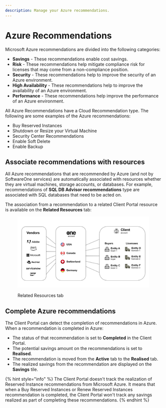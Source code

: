 ```yaml
---
description: Manage your Azure recommendations.
---
```


# Azure Recommendations

Microsoft Azure recommendations are divided into the following categories:

* **Savings** - These recommendations enable cost savings.
* **Risk** - These recommendations help mitigate compliance risk for licenses that may come from a non-compliance position.
* **Security** - These recommendations help to improve the security of an Azure environment.
* **High Availability** - These recommendations help to improve the availability of an Azure environment.
* **Performance** - These recommendations help improve the performance of an Azure environment.

All Azure Recommendations have a Cloud Recommendation type. The following are some examples of the Azure recommendations:

* Buy Reserved Instances
* Shutdown or Resize your Virtual Machine
* Security Center Recommendations
* Enable Soft Delete
* Enable Backup

## Associate recommendations with resources <a href="#associating-recommendations-with-resources" id="associating-recommendations-with-resources"></a>

All Azure recommendations that are recommended by Azure (and not by SoftwareOne services) are automatically associated with resources whether they are virtual machines, storage accounts, or databases. For example, recommendations of **SQL DB Advisor recommendations** type are associated with SQL databases that need to be acted on.

The association from a recommendation to a related Client Portal resource is available on the **Related Resources** tab:

<figure><img src="../../../.gitbook/assets/image (113).png" alt=""><figcaption><p>Related Resources tab</p></figcaption></figure>

## Complete Azure recommendations <a href="#completion-of-azure-recommendations" id="completion-of-azure-recommendations"></a>

The Client Portal can detect the completion of recommendations in Azure. When a recommendation is completed in Azure:

* The status of that recommendation is set to **Completed** in the Client Portal.&#x20;
* The potential savings amount on the recommendations is set to **Realised**.
* The recommendation is moved from the **Active** tab to the **Realised** tab.
* The realized savings from the recommendation are displayed on the **Savings** tile.

{% hint style="info" %}
The Client Portal doesn't track the realization of Reserved Instance recommendations from Microsoft Azure. It means that when a Buy Reserved Instances or Renew Reserved Instances recommendation is completed, the Client Portal won't track any savings realized as part of completing these recommendations.
{% endhint %}
